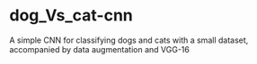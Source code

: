 # dog_Vs_cat-cnn
A simple CNN for classifying dogs and cats with a small dataset, accompanied by data augmentation and VGG-16
